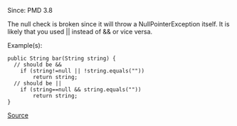 Since: PMD 3.8

The null check is broken since it will throw a NullPointerException itself.
It is likely that you used || instead of && or vice versa.

Example(s):
```
public String bar(String string) {
  // should be &&
	if (string!=null || !string.equals(""))
		return string;
  // should be ||
	if (string==null && string.equals(""))
		return string;
}
```

[Source](https://pmd.github.io/pmd-5.5.4/pmd-java/rules/java/basic.html#BrokenNullCheck)
